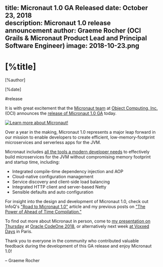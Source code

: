 title: Micronaut 1.0 GA Released
date: October 23, 2018  
description: Micronaut 1.0 release announcement
author: Graeme Rocher (OCI Grails & Micronaut Product Lead and Principal Software Engineer)
image: 2018-10-23.png
---

# [%title]

[%author]

[%date] 

#release

It is with great excitement that the [Micronaut team](https://objectcomputing.com/products/2gm-team) at [Object Computing, Inc.](https://objectcomputing.com/) (OCI) announces the [release of Micronaut 1.0 GA](https://github.com/micronaut-projects/micronaut-core/releases/tag/v1.0.0) today.

[![Learn more about Micronaut!](2018-10-23-img01.gif)](http://www.youtube.com/watch?v=m0s2ZpafEE0 "Introducing Micronaut")

Over a year in the making, Micronaut 1.0 represents a major leap forward in our mission to enable developers to create efficient, low-memory-footprint microservices and serverless apps for the JVM.

Micronaut includes [all the tools a modern developer needs](https://docs.micronaut.io) to effectively build microservices for the JVM without compromising memory footprint and startup time, including:

*   Integrated compile-time dependency injection and AOP
*   Cloud-native configuration management
*   Service discovery and client-side load balancing
*   Integrated HTTP client and server-based Netty
*   Sensible defaults and auto configuration

For insight into the design and development of Micronaut 1.0, check out InfoQ's ["Road to Micronaut 1.0"](https://www.infoq.com/news/2018/10/the-road-to-micronaut-1.0) article and my previous posts on ["The Power of Ahead of Time Compilation."](/blog/2018-10-08-micronaut-10-rc2.html)

To find out more about Micronaut in person, come to [my presentation on Thursday](https://oracle.rainfocus.com/widget/oracle/oow18/catalogcodeone18?search=Micronaut) at [Oracle CodeOne 2018](https://objectcomputing.com/resources/events/conferences/oracle-code-one-2018), or alternatively next week [at Voxxed Days](https://voxxeddays.com/microservices/2018/10/05/graeme-rocher-on-micronaut/) in Paris.

Thank you to everyone in the community who contributed valuable feedback during the development of this GA release and enjoy Micronaut 1.0!

– Graeme Rocher

